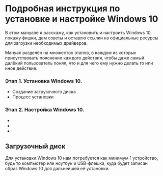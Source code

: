 # Подробная инструкция по установке и настройке Windows 10
В этом мануале я расскажу, как установить и настроить Windows 10, покажу фишки, дам советы и оставлю ссылки на официальные ресурсы для загрузки необходимых драйверов.

Мануал разделён на множество этапов, в каждом из которых присутствовать пояснение каждого действия, чтобы даже самый далёкий пользователь понял, что и для чего ему нужно делать то или иное действие.


### Этап 1. Установка Windows 10. ####
+ Создание загрузочного диска
+ Процесс установки

### Этап 2. Настройка Windows 10. ####
+
+
+


## Загрузочный диск ##
Для установки Windows 10 нам потребуется как минимум 1 устройство, будь то компьютер или ноутбук и USB-флешка, куда будет записан образ Windows 10 для дальнейшей её установки.
